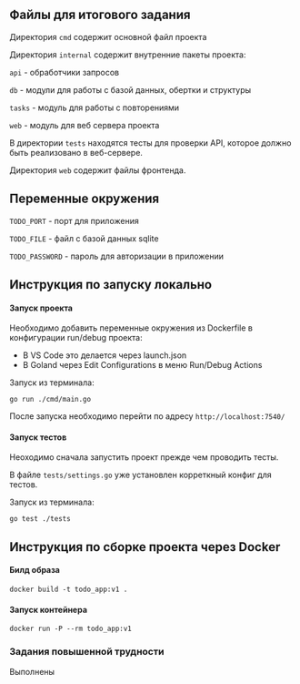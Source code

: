 ## Файлы для итогового задания
Директория `cmd` содержит основной файл проекта

Директория `internal` содержит внутренние пакеты проекта:
    
`api` - обработчики запросов

`db` - модули для работы с базой данных, обертки и структуры

`tasks` - модуль для работы с повторениями

`web` - модуль для веб сервера проекта

В директории `tests` находятся тесты для проверки API, которое должно быть реализовано в веб-сервере.

Директория `web` содержит файлы фронтенда.

## Переменные окружения
`TODO_PORT` - порт для приложения

`TODO_FILE` - файл с базой данных sqlite

`TODO_PASSWORD` - пароль для авторизации в приложении

## Инструкция по запуску локально
#### Запуск проекта
Необходимо добавить переменные окружения из Dockerfile в конфигурации run/debug проекта:
* В VS Code это делается через launch.json
* В Goland через Edit Configurations в меню Run/Debug Actions

Запуск из терминала:

`go run ./cmd/main.go`

После запуска необходимо перейти по адресу `http://localhost:7540/`

#### Запуск тестов
Неоходимо сначала запустить проект прежде чем проводить тесты.


В файле `tests/settings.go` уже установлен корреткный конфиг для тестов.

Запуск из терминала:

`go test ./tests`

## Инструкция по сборке проекта через Docker
#### Билд образа
`docker build -t todo_app:v1 .`

#### Запуск контейнера
`docker run -P --rm todo_app:v1`

### Задания повышенной трудности
Выполнены